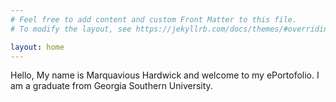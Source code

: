 ```yaml
---
# Feel free to add content and custom Front Matter to this file.
# To modify the layout, see https://jekyllrb.com/docs/themes/#overriding-theme-defaults

layout: home
---
```

Hello, My name is Marquavious Hardwick and welcome to my ePortofolio. 
I am a graduate from Georgia Southern University.